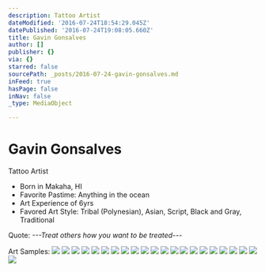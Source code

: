 ```yaml
---
description: Tattoo Artist
dateModified: '2016-07-24T18:54:29.045Z'
datePublished: '2016-07-24T19:08:05.660Z'
title: Gavin Gonsalves
author: []
publisher: {}
via: {}
starred: false
sourcePath: _posts/2016-07-24-gavin-gonsalves.md
inFeed: true
hasPage: false
inNav: false
_type: MediaObject

---
```

# Gavin Gonsalves

Tattoo Artist

* Born in Makaha, HI
* Favorite Pastime: Anything in the ocean
* Art Experience of 6yrs
* Favored Art Style: Tribal (Polynesian), Asian, Script, Black and Gray, Traditional

Quote: _---Treat others how you want to be treated---_

Art Samples:
![](https://the-grid-user-content.s3-us-west-2.amazonaws.com/668b941e-4494-4df6-860d-cb6551ccc759.jpg)
![](https://the-grid-user-content.s3-us-west-2.amazonaws.com/2d491875-fd24-4885-8f9f-a57851be76d1.jpg)
![](https://the-grid-user-content.s3-us-west-2.amazonaws.com/2bbdaea4-c7d6-4c0b-b465-4e1a8d76c476.jpg)
![](https://the-grid-user-content.s3-us-west-2.amazonaws.com/bf493dd7-0320-45be-b0f4-9fcba867d367.jpg)
![](https://the-grid-user-content.s3-us-west-2.amazonaws.com/5a0a72e4-2010-44ac-8a0a-558d640d959a.jpg)
![](https://the-grid-user-content.s3-us-west-2.amazonaws.com/8603504f-662a-43e2-8ea1-9e744e776a3d.jpg)
![](https://the-grid-user-content.s3-us-west-2.amazonaws.com/77065230-b339-4545-83c0-9ddc3a2c2ef0.jpg)
![](https://the-grid-user-content.s3-us-west-2.amazonaws.com/23b6a203-5fda-4942-b417-dbc7430b171d.jpg)
![](https://the-grid-user-content.s3-us-west-2.amazonaws.com/c1d90557-dd01-4957-bc1e-c96b1e348833.jpg)
![](https://the-grid-user-content.s3-us-west-2.amazonaws.com/10bb78b1-2f54-4f52-9d73-19fd024d460f.jpg)
![](https://the-grid-user-content.s3-us-west-2.amazonaws.com/b0c1834f-87f1-41ca-ab51-3c0e612309e8.jpg)
![](https://the-grid-user-content.s3-us-west-2.amazonaws.com/64af5250-7252-4de0-b3cb-c16e0333fd3a.jpg)
![](https://the-grid-user-content.s3-us-west-2.amazonaws.com/fa6cbb98-44df-4e67-890d-bf38192991b7.jpg)
![](https://the-grid-user-content.s3-us-west-2.amazonaws.com/50caaf9c-d6fb-4696-8fe5-2834d70c9444.jpg)
![](https://the-grid-user-content.s3-us-west-2.amazonaws.com/69702d84-a399-4533-a84f-07827cbebd59.jpg)
![](https://the-grid-user-content.s3-us-west-2.amazonaws.com/6917652e-503d-42b5-b6fc-ec34a4546c55.jpg)
![](https://the-grid-user-content.s3-us-west-2.amazonaws.com/316a5519-6ae7-4951-b988-613e7ddd2d8f.jpg)
![](https://the-grid-user-content.s3-us-west-2.amazonaws.com/a7233884-de8e-41c1-875d-16e75f65bbdc.jpg)
![](https://the-grid-user-content.s3-us-west-2.amazonaws.com/91450434-3e8a-4bbe-a091-1b950d2a30d0.jpg)
![](https://the-grid-user-content.s3-us-west-2.amazonaws.com/55b0b5aa-8ec2-4ce2-9d1a-3eedafc4957f.jpg)
![](https://the-grid-user-content.s3-us-west-2.amazonaws.com/14391c51-f75c-4b2c-b76e-059d457283e3.jpg)
![](https://the-grid-user-content.s3-us-west-2.amazonaws.com/10a23f0f-860e-4811-9a81-a6779dfff59c.jpg)